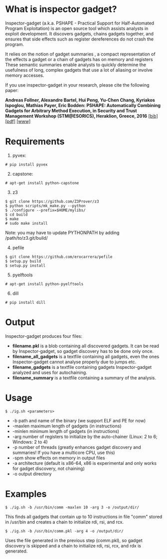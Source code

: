 # What is inspector gadget?

Inspector-gadget (a.k.a. PSHAPE - Practical Support for Half-Automated Program Exploitation) 
is an open source tool  which  assists  analysts  in  exploit  development.  It 
discovers gadgets, chains gadgets together, and ensures that side effects
such  as  register  dereferences  do  not  crash  the  program.  

It relies on the notion of gadget summaries , a compact representation
of the effects a gadget or a chain of gadgets has on memory and registers
These semantic summaries enable analysts to quickly determine the
usefulness of long, complex gadgets that use a lot of aliasing or involve
memory accesses.

If you use inspector-gadget in your research, please cite the following paper:

**Andreas Follner, Alexandre Bartel, Hui Peng, Yu-Chen Chang, Kyriakos Ispoglou, Mathias Payer, Eric Bodden: PSHAPE: Automatically Combining Gadgets for Arbitrary Method Execution, in Security and Trust Management Workshop (STM@ESORICS), Heraklion, Greece, 2016** 
[\[bib\]](https://www.abartel.net/static/p/stm2016-combiningGadgets.bib.txt) [\[pdf\]](https://www.abartel.net/static/p/stm2016-combiningGadgets.pdf)
[\[www\]](https://sites.google.com/site/exploitdevpshape/)

# Requirements

1) pyvex: 
```console
# pip install pyvex
```

2) capstone: 
```console
# apt-get install python-capstone
```

3) z3
```console
$ git clone https://github.com/Z3Prover/z3
$ python scripts/mk_make.py --python
$ ./configure --prefix=$HOME/mylibs/
$ cd build
$ make
# sudo make install
```
Note: you may have to update PYTHONPATH by adding /path/to/z3.git/build/

4) pefile
```console
$ git clone https://github.com/erocarrera/pefile
$ setup.py build
$ setup.py install
```

5) pyelftools
```console
# apt-get install python-pyelftools
```


6) dill
```console
# pip install dill
```

# Output

Inspector-gadget produces four files:

* **filename.pkl** is a blob containing all discovered gadgets. It can be read by Inspector-gadget, so gadget discovery has to be done only once.
* **filename_all_gadgets** is a textfile containing all gadgets, even the ones Inspector-gadget cannot analyse properly due to jumps etc.
* **filename_gadgets** is a textfile containing gadgets Inspector-gadget analyzed and uses for autochaining.
* **filename_summary** is a textfile containing a summary of the analysis.


# Usage

```console
$ ./ig.sh <parameters>
```
* -b path and name of the binary (we support ELF and PE for now)
* -maxlen maximum length of gadgets (in instructions)
* -minlen minimum length of gadgets (in instructions)
* -arg number of registers to initialize by the auto-chainer (Linux: 2 to 6; Windows: 2 to 4)
* -p number of threads (greatly enhances gadget discovery and summaries! If you have a multicore CPU, use this)
* -spm show effects on memory in output files
* -a architecture (default is x86-64, x86 is experimental and only works for gadget discovery, not chaining)
* -o output directory


# Examples

```console
$ ./ig.sh -b /usr/bin/comm -maxlen 10 -arg 3 -o /output/dir/
```
This finds all gadgets that contain up to 10 instructions in file "comm" stored in /usr/bin and creates a chain to initialize rdi, rsi, and rcx.

```console
$ ./ig.sh -b /usr/bin/comm.pkl -arg 4 -o /output/dir/
```
Uses the file generated in the previous step (comm.pkl), so gadget discovery is skipped and a chain to initialize rdi, rsi, rcx, and rdx is generated.


